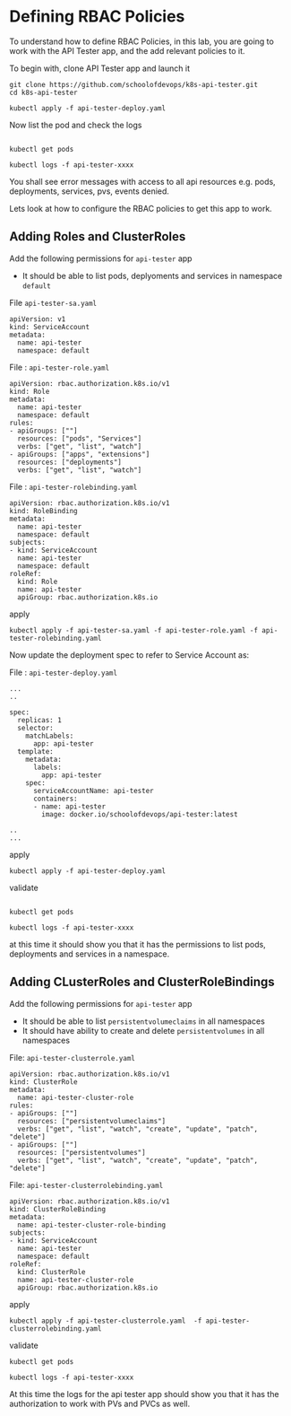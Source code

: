
# Defining RBAC Policies

To understand how to define RBAC Policies, in this lab, you are going to work with the API Tester app, and the add relevant policies to it.

To begin with, clone API Tester app and launch it

```
git clone https://github.com/schoolofdevops/k8s-api-tester.git
cd k8s-api-tester

kubectl apply -f api-tester-deploy.yaml
```

Now list the pod and check the logs

```

kubectl get pods

kubectl logs -f api-tester-xxxx
```

You shall see error messages with access to all api resources e.g. pods, deployments, services, pvs, events denied.

Lets look at how to configure the RBAC policies to get this app to work.

## Adding Roles and ClusterRoles

Add the following permissions for `api-tester` app

  * It should be able to list pods, deplyoments and services in namespace `default`


File `api-tester-sa.yaml`

```
apiVersion: v1
kind: ServiceAccount
metadata:
  name: api-tester
  namespace: default
```

File : `api-tester-role.yaml`

```
apiVersion: rbac.authorization.k8s.io/v1
kind: Role
metadata:
  name: api-tester
  namespace: default
rules:
- apiGroups: [""]
  resources: ["pods", "Services"]
  verbs: ["get", "list", "watch"]
- apiGroups: ["apps", "extensions"]
  resources: ["deployments"]
  verbs: ["get", "list", "watch"]
```

File : `api-tester-rolebinding.yaml`
```
apiVersion: rbac.authorization.k8s.io/v1
kind: RoleBinding
metadata:
  name: api-tester
  namespace: default
subjects:
- kind: ServiceAccount
  name: api-tester
  namespace: default
roleRef:
  kind: Role
  name: api-tester
  apiGroup: rbac.authorization.k8s.io
```

apply

```
kubectl apply -f api-tester-sa.yaml -f api-tester-role.yaml -f api-tester-rolebinding.yaml
```

Now update the deployment spec to refer to Service Account as:

File : `api-tester-deploy.yaml`
```
...
..

spec:
  replicas: 1
  selector:
    matchLabels:
      app: api-tester
  template:
    metadata:
      labels:
        app: api-tester
    spec:
      serviceAccountName: api-tester
      containers:
      - name: api-tester
        image: docker.io/schoolofdevops/api-tester:latest

..
...
```


apply

```
kubectl apply -f api-tester-deploy.yaml
```

validate

```

kubectl get pods

kubectl logs -f api-tester-xxxx
```

at this time it should show you that it has the permissions to list pods, deployments and services in a namespace.


## Adding CLusterRoles and ClusterRoleBindings

Add the following permissions for `api-tester` app

  * It should be able to list `persistentvolumeclaims` in all namespaces
  * It should have ability to create and delete `persistentvolumes` in all namespaces


File: `api-tester-clusterrole.yaml`
```
apiVersion: rbac.authorization.k8s.io/v1
kind: ClusterRole
metadata:
  name: api-tester-cluster-role
rules:
- apiGroups: [""]
  resources: ["persistentvolumeclaims"]
  verbs: ["get", "list", "watch", "create", "update", "patch", "delete"]
- apiGroups: [""]
  resources: ["persistentvolumes"]
  verbs: ["get", "list", "watch", "create", "update", "patch", "delete"]

```

File: `api-tester-clusterrolebinding.yaml`

```
apiVersion: rbac.authorization.k8s.io/v1
kind: ClusterRoleBinding
metadata:
  name: api-tester-cluster-role-binding
subjects:
- kind: ServiceAccount
  name: api-tester
  namespace: default
roleRef:
  kind: ClusterRole
  name: api-tester-cluster-role
  apiGroup: rbac.authorization.k8s.io
```

apply

```
kubectl apply -f api-tester-clusterrole.yaml  -f api-tester-clusterrolebinding.yaml
```

validate

```
kubectl get pods

kubectl logs -f api-tester-xxxx
```

At this time the logs for the api tester app should show you that it has the authorization to work with PVs and PVCs as well.
